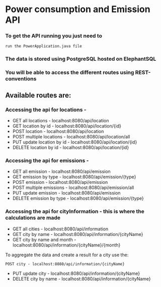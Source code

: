 # Power consumption and Emission API

### To get the API running you just need to 
```
run the PowerApplication.java file
```
### The data is stored using PostgreSQL hosted on ElephantSQL
### You will be able to access the different routes using REST-conventions

## Available routes are:

### Accessing the api for locations -
* GET all locations - localhost:8080/api/location
* GET location by id - localhost:8080/api/location/{id}
* POST location - localhost:8080/api/location
* POST multiple locations - localhost:8080/api/location/all
* PUT update location by id - localhost:8080/api/location/{id}
* DELETE location by id - localhost:8080/api/location/{id}

### Accessing the api for emissions -
* GET all emission - localhost:8080/api/emission
* GET emission by type - localhost:8080/api/emission/{type}
* POST emission - localhost:8080/api/emission
* POST multiple emissions - localhost:8080/api/emission/all
* PUT update emission - localhost:8080/api/emission
* DELETE emission by type - localhost:8080/api/emission/{type}


### Accessing the api for cityInformation - this is where the calculations are made

* GET all cities - localhost:8080/api/information
* GET city by name - localhost:8080/api/information/{cityName}
* GET city by name and month - localhost:8080/api/information/{cityName}/{month}

To aggregate the data and create a result for a city use the:

    POST city - localhost:8080/api/information/{cityName}


* PUT update city - localhost:8080/api/information/{cityName}
* DELETE city by name - localhost:8080/api/information/{cityName}
        
 
